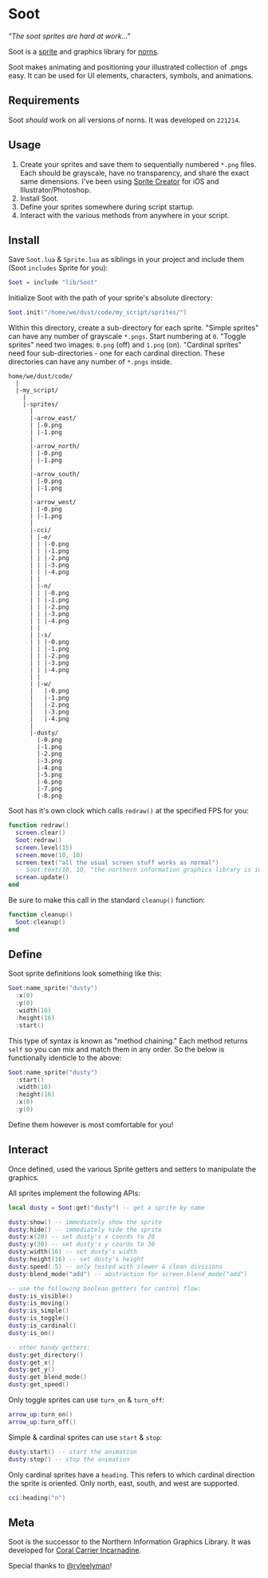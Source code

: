 # Soot

*"The soot sprites are hard at work..."*

Soot is a [sprite](https://en.wikipedia.org/wiki/Sprite_(computer_graphics)) and graphics library for [norns](https://monome.org).

Soot makes animating and positioning your illustrated collection of .pngs easy. It can be used for UI elements, characters, symbols, and animations.

## Requirements

Soot *should* work on all versions of norns. It was developed on `221214`.

## Usage

1. Create your sprites and save them to sequentially numbered `*.png` files. Each should be grayscale, have no transparency, and share the exact same dimensions. I've been using [Sprite Creator](https://apps.apple.com/us/app/sprite-creator/id1078225966) for iOS and Illustrator/Photoshop.
2. Install Soot.
3. Define your sprites somewhere during script startup.
4. Interact with the various methods from anywhere in your script.

## Install

Save `Soot.lua` & `Sprite.lua` as siblings in your project and include them (Soot `includes` Sprite for you):

```lua
Soot = include "lib/Soot"
```

Initialize Soot with the path of your sprite's absolute directory:

```lua
Soot.init("/home/we/dust/code/my_script/sprites/")
```

Within this directory, create a sub-directory for each sprite. "Simple sprites" can have any number of grayscale `*.pngs`. Start numbering at `0`. "Toggle sprites" need two images: `0.png` (off) and `1.png` (on). "Cardinal sprites" need four sub-directories - one for each cardinal direction. These directories can have any number of `*.pngs` inside.

```
home/we/dust/code/
  |
  |-my_script/
    |
    |-sprites/
      |
      |-arrow_east/
      | |-0.png
      | |-1.png
      |
      |-arrow_north/
      | |-0.png
      | |-1.png
      |
      |-arrow_south/
      | |-0.png
      | |-1.png
      |
      |-arrow_west/
      | |-0.png
      | |-1.png
      |
      |-cci/
      | |-e/
      | | |-0.png
      | | |-1.png
      | | |-2.png
      | | |-3.png
      | | |-4.png
      | |
      | |-n/
      | | |-0.png
      | | |-1.png
      | | |-2.png
      | | |-3.png
      | | |-4.png
      | |
      | |-s/
      | | |-0.png
      | | |-1.png
      | | |-2.png
      | | |-3.png
      | | |-4.png
      | |
      | |-w/
      |   |-0.png
      |   |-1.png
      |   |-2.png
      |   |-3.png
      |   |-4.png
      |
      |-dusty/
        |-0.png
        |-1.png          
        |-2.png          
        |-3.png          
        |-4.png          
        |-5.png          
        |-6.png          
        |-7.png          
        |-8.png          
```       

Soot has it's own clock which calls `redraw()` at the specified FPS for you:

```lua
function redraw()
  screen.clear()
  Soot:redraw()
  screen.level(15)
  screen.move(10, 10)
  screen.text("all the usual screen stuff works as normal")
  -- Soot:text(10, 10, "the northern information graphics library is in here, too!", 15)
  screan.update()
end
```

Be sure to make this call in the standard `cleanup()` function:

```lua
function cleanup()
  Soot:cleanup()
end
```

## Define

Soot sprite definitions look something like this:

```lua
Soot:name_sprite("dusty")
  :x(0)
  :y(0)
  :width(16)
  :height(16)
  :start()
```

This type of syntax is known as "method chaining." Each method returns `self` so you can mix and match them in any order. So the below is functionally identicle to the above:

```lua
Soot:name_sprite("dusty")
  :start()
  :width(16)
  :height(16)
  :x(0)
  :y(0)
```

Define them however is most comfortable for you!

## Interact

Once defined, used the various Sprite getters and setters to manipulate the graphics.

All sprites implement the following APIs:

```lua
local dusty = Soot:get("dusty") -- get a sprite by name

dusty:show() -- immediately show the sprite
dusty:hide() -- immediately hide the sprite
dusty:x(20) -- set dusty's x coords to 20
dusty:y(30) -- set dusty's y coords to 30
dusty:width(16) -- set dusty's width
dusty:height(16) -- set dusty's height
dusty:speed(.5) -- only tested with slower & clean divisions
dusty:blend_mode("add") -- abstraction for screen.blend_mode("add")

-- use the following boolean getters for control flow:
dusty:is_visible()
dusty:is_moving()
dusty:is_simple()
dusty:is_toggle()
dusty:is_cardinal()
dusty:is_on()

-- other handy getters:
dusty:get_directory()
dusty:get_x()
dusty:get_y()
dusty:get_blend_mode()
dusty:get_speed()
```

Only toggle sprites can use `turn_on` & `turn_off`:

```lua
arrow_up:turn_on()
arrow_up:turn_off()
```

Simple & cardinal sprites can use `start` & `stop`:

```lua
dusty:start() -- start the animation
dusty:stop() -- stop the animation
```

Only cardinal sprites have a `heading`. This refers to which cardinal direction the sprite is oriented. Only north, east, south, and west are supported.

```lua
cci:heading("n")
```

## Meta

Soot is the successor to the Northern Information Graphics Library. It was developed for [Coral Carrier Incarnadine](https://cci.dev).

Special thanks to [@ryleelyman](https://github.com/ryleelyman)!